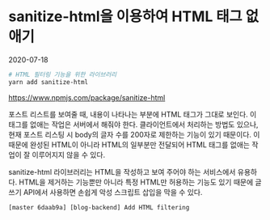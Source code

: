 # sanitize-html을 이용하여 HTML 태그 없애기

2020-07-18

```bash
# HTML 필터링 기능을 위한 라이브러리
yarn add sanitize-html
```

<https://www.npmjs.com/package/sanitize-html>

포스트 리스트를 보여줄 때, 내용이 나타나는 부분에 HTML 태그가 그대로 보인다. 이 태그를 없애는 작업은 서버에서 해줘야 한다. 클라이언트에서 처리하는 방법도 있으나, 현재 포스트 리스팅 시 body의 글자 수를 200자로 제한하는 기능이 있기 때문이다. 이 때문에 완성된 HTML이 아니라 HTML의 일부분만 전달되어 HTML 태그를 없애는 작업이 잘 이루어지지 않을 수 있다.

sanitize-html 라이브러리는 HTML을 작성하고 보여 주어야 하는 서비스에서 유용하다. HTML을 제거하는 기능뿐만 아니라 특정 HTML만 허용하는 기능도 있기 때문에 글쓰기 API에서 사용하면 손쉽게 악성 스크립트 삽입을 막을 수 있다.

```
[master 6daab9a] [blog-backend] Add HTML filtering
```
